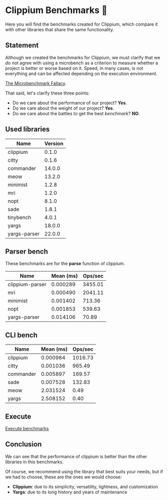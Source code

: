 
# Clippium Benchmarks  🚀

Here you will find the benchmarks created for Clippium, which compare it with other libraries that share the same functionality.

## Statement

Although we created the benchmarks for Clippium, we must clarify that we do not agree with using a microbench as a criterion to measure whether a project is better or worse based on it. 
Speed, in many cases, is not everything and can be affected depending on the execution environment.

[The Microbenchmark Fallacy](https://sindresorhus.com/blog/micro-benchmark-fallacy).

That said, let's clarify these three points:

- Do we care about the performance of our project? **Yes**.
- Do we care about the weight of our project? **Yes**.
- Do we care about the battles to get the best *benchmark*? **NO**.

## Used libraries

| Name | Version |
|--------|---------|
| clippium | 0.1.0 |
| citty | 0.1.6 |
| commander | 14.0.0 |
| meow | 13.2.0 |
| minimist | 1.2.8 |
| mri | 1.2.0 |
| nopt | 8.1.0 |
| sade | 1.8.1 |
| tinybench | 4.0.1 |
| yargs | 18.0.0 |
| yargs-parser | 22.0.0 |

## Parser bench

These benchmarks are for the **parse** function of clippium.

| Name | Mean (ms) | Ops/sec |
|------|-----------|---------|
| clippium-parser | 0.000289 | 3455.01 |
| mri | 0.000490 | 2041.11 |
| minimist | 0.001402 | 713.36 |
| nopt | 0.001853 | 539.63 |
| yargs-parser | 0.014106 | 70.89 |

## CLI bench

| Name | Mean (ms) | Ops/sec |
|------|-----------|---------|
| clippium | 0.000984 | 1016.73 |
| citty | 0.001036 | 965.49 |
| commander | 0.005897 | 169.57 |
| sade | 0.007528 | 132.83 |
| meow | 2.031524 | 0.49 |
| yargs | 2.508152 | 0.40 |

## Execute

[Execute benchmarks](https://github.com/pigeonposse/clippium/tree/main/packages/bench)

## Conclusion

We can see that the performance of clippium is better than the other libraries in this benchmarks.

Of course, we recommend using the library that best suits your needs, but if we had to choose, these are the ones we would choose:

- **Clippium**: due to its simplicity, versatility, lightness, and customization
- **Yargs**: due to its long history and years of maintenance

